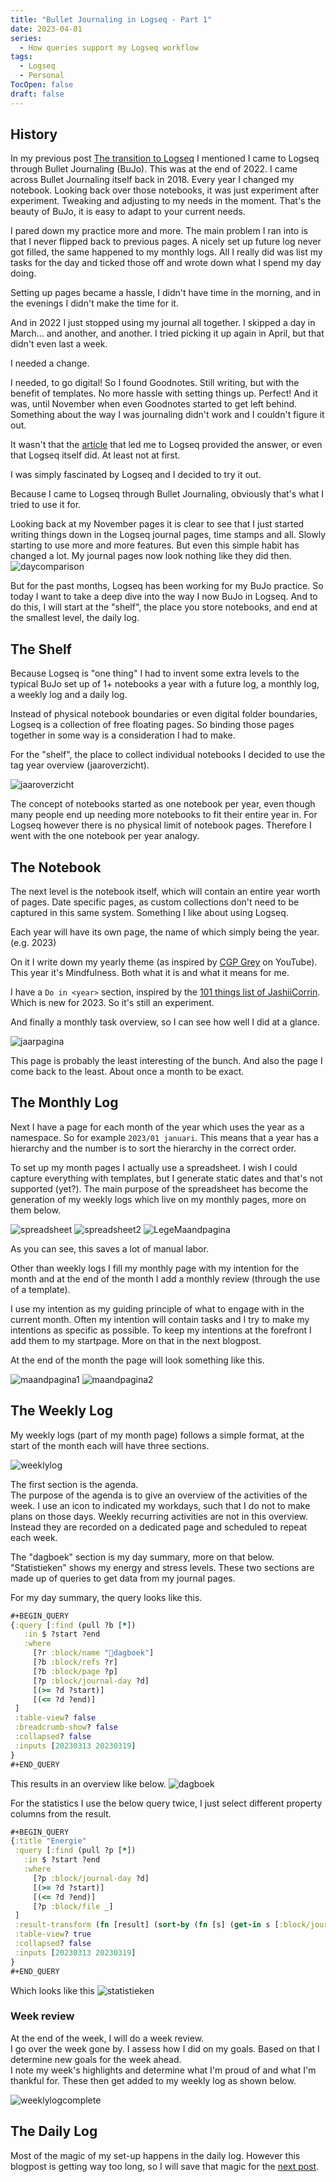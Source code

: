 ```yaml
---
title: "Bullet Journaling in Logseq - Part 1"
date: 2023-04-01
series: 
  - How queries support my Logseq workflow
tags: 
  - Logseq
  - Personal
TocOpen: false
draft: false
---
```

## History
In my previous post [The transition to Logseq](../the-transition-to-logseq) I mentioned I came to Logseq through Bullet Journaling (BuJo). This was at the end of 2022. I came across Bullet Journaling itself back in 2018. Every year I changed my notebook. Looking back over those notebooks, it was just experiment after experiment. Tweaking and adjusting to my needs in the moment. That's the beauty of BuJo, it is easy to adapt to your current needs.

I pared down my practice more and more. The main problem I ran into is that I never flipped back to previous pages. A nicely set up future log never got filled, the same happened to my monthly logs. All I really did was list my tasks for the day and ticked those off and wrote down what I spend my day doing.

Setting up pages became a hassle, I didn't have time in the morning, and in the evenings I didn't make the time for it.

And in 2022 I just stopped using my journal all together. I skipped a day in March... and another, and another. I tried picking it up again in April, but that didn't even last a week.

I needed a change.

I needed, to go digital! So I found Goodnotes. Still writing, but with the benefit of templates. No more hassle with setting things up. Perfect! And it was, until November when even Goodnotes started to get left behind. Something about the way I was journaling didn't work and I couldn't figure it out.

It wasn't that the [article](https://bulletjournal.com/blogs/bulletjournalist/how-i-use-digital-sidekicks-to-aid-my-bujojitsu) that led me to Logseq provided the answer, or even that Logseq itself did. At least not at first.

I was simply fascinated by Logseq and I decided to try it out.

Because I came to Logseq through Bullet Journaling, obviously that's what I tried to use it for.

Looking back at my November pages it is clear to see that I just started writing things down in the Logseq journal pages, time stamps and all. Slowly starting to use more and more features. But even this simple habit has changed a lot. My journal pages now look nothing like they did then. 
![daycomparison](daycomparison.png)

But for the past months, Logseq has been working for my BuJo practice. So today I want to take a deep dive into the way I now BuJo in Logseq. And to do this, I will start at the "shelf", the place you store notebooks, and end at the smallest level, the daily log.
## The Shelf
Because Logseq is "one thing" I had to invent some extra levels to the typical BuJo set up of 1+ notebooks a year with a future log, a monthly log, a weekly log and a daily log.

Instead of physical notebook boundaries or even digital folder boundaries, Logseq is a collection of free floating pages. So binding those pages together in some way is a consideration I had to make.

For the "shelf", the place to collect individual notebooks I decided to use the tag year overview (jaaroverzicht).

![jaaroverzicht](jaaroverzicht.jpg)

The concept of notebooks started as one notebook per year, even though many people end up needing more notebooks to fit their entire year in. For Logseq however there is no physical limit of notebook pages. Therefore I went with the one notebook per year analogy.
## The Notebook
The next level is the notebook itself, which will contain an entire year worth of pages. Date specific pages, as custom collections don't need to be captured in this same system. Something I like about using Logseq.

Each year will have its own page, the name of which simply being the year. (e.g. 2023)

On it I write down my yearly theme (as inspired by [CGP Grey](https://youtu.be/NVGuFdX5guE) on YouTube). This year it's Mindfulness. Both what it is and what it means for me.

I have a `Do in <year>` section, inspired by the [101 things list of JashiiCorrin](https://youtu.be/rAnFh2-SiWI). Which is new for 2023. So it's still an experiment.

And finally a monthly task overview, so I can see how well I did at a glance.

![jaarpagina](jaarpagina.jpg)

This page is probably the least interesting of the bunch. And also the page I come back to the least. About once a month to be exact.
## The Monthly Log
Next I have a page for each month of the year which uses the year as a namespace. So for example `2023/01 januari`. This means that a year has a hierarchy and the number is to sort the hierarchy in the correct order.

To set up my month pages I actually use a spreadsheet. I wish I could capture everything with templates, but I generate static dates and that's not supported (yet?). The main purpose of the spreadsheet has become the generation of my weekly logs which live on my monthly pages, more on them below.

![spreadsheet](spreadsheet.png)
![spreadsheet2](spreadsheet2.png)
![LegeMaandpagina](LegeMaandpagina.png)

As you can see, this saves a lot of manual labor. 

Other than weekly logs I fill my monthly page with my intention for the month and at the end of the month I add a monthly review (through the use of a template).

I use my intention as my guiding principle of what to engage with in the current month. Often my intention will contain tasks and I try to make my intentions as specific as possible. To keep my intentions at the forefront I add them to my startpage. More on that in the next blogpost.

At the end of the month the page will look something like this.

![maandpagina1](maandpagina1.jpg)
![maandpagina2](maandpagina2.jpg)
## The Weekly Log
My weekly logs (part of my month page) follows a simple format, at the start of the month each will have three sections.

![weeklylog](weeklylog.png)

The first section is the agenda.  
The purpose of the agenda is to give an overview of the activities of the week. I use an icon to indicated my workdays, such that I do not to make plans on those days. Weekly recurring activities are not in this overview. Instead they are recorded on a dedicated page and scheduled to repeat each week.

The "dagboek" section is my day summary, more on that below. "Statistieken" shows my energy and stress levels. These two sections are made up of queries to get data from my journal pages.

For my day summary, the query looks like this.
```clojure
#+BEGIN_QUERY
{:query [:find (pull ?b [*])
   :in $ ?start ?end
   :where
     [?r :block/name "📓dagboek"]
     [?b :block/refs ?r]
     [?b :block/page ?p]
     [?p :block/journal-day ?d]
     [(>= ?d ?start)]
     [(<= ?d ?end)]
 ]
 :table-view? false
 :breadcrumb-show? false
 :collapsed? false
 :inputs [20230313 20230319]
}
#+END_QUERY
```
This results in an overview like below.
![dagboek](dagboek.png)

For the statistics I use the below query twice, I just select different property columns from the result.
```clojure
#+BEGIN_QUERY
{:title "Energie"
 :query [:find (pull ?p [*])
   :in $ ?start ?end
   :where
     [?p :block/journal-day ?d]
     [(>= ?d ?start)]
     [(<= ?d ?end)]
     [?p :block/file _]
 ]
 :result-transform (fn [result] (sort-by (fn [s] (get-in s [:block/journal-day])) result))
 :table-view? true
 :collapsed? false
 :inputs [20230313 20230319]
}
#+END_QUERY
```
Which looks like this
![statistieken](statistieken.png)
### Week review
At the end of the week, I will do a week review.  
I go over the week gone by. I assess how I did on my goals. Based on that I determine new goals for the week ahead.  
I note my week's highlights and determine what I'm proud of and what I'm thankful for. These then get added to my weekly log as shown below.

![weeklylogcomplete](weeklylogcomplete.png)
## The Daily Log
Most of the magic of my set-up happens in the daily log. However this blogpost is getting way too long, so I will save that magic for the [next post](../bullet-journaling-in-logseq2).